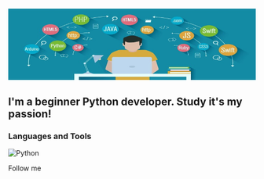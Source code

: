 ![Header](https://github.com/Brainisthekey/Brainisthekey/blob/main/assets/profile%20image.png)

## I'm a beginner Python developer. Study it's my passion!

### Languages and Tools
![Python](https://img.shields.io/badge/-Python-<COLOR>?style=for-the-badge&logo=python)

Follow me